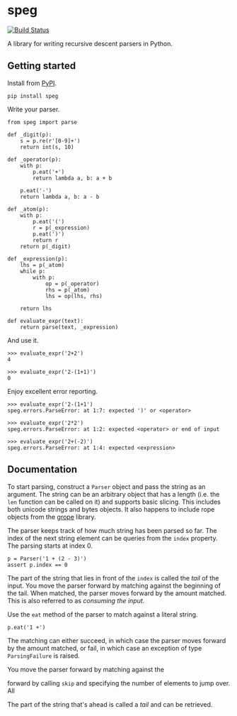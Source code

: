 # speg

[![Build Status](https://travis-ci.org/avakar/speg.svg?branch=master)](https://travis-ci.org/avakar/speg)

A library for writing recursive descent parsers in Python.

## Getting started

Install from [PyPI][1].

    pip install speg

Write your parser.

    from speg import parse

    def _digit(p):
        s = p.re(r'[0-9]+')
        return int(s, 10)

    def _operator(p):
        with p:
            p.eat('+')
            return lambda a, b: a + b

        p.eat('-')
        return lambda a, b: a - b

    def _atom(p):
        with p:
            p.eat('(')
            r = p(_expression)
            p.eat(')')
            return r
        return p(_digit)

    def _expression(p):
        lhs = p(_atom)
        while p:
            with p:
                op = p(_operator)
                rhs = p(_atom)
                lhs = op(lhs, rhs)

        return lhs

    def evaluate_expr(text):
        return parse(text, _expression)

And use it.

    >>> evaluate_expr('2+2')
    4

    >>> evaluate_expr('2-(1+1)')
    0

Enjoy excellent error reporting.

    >>> evaluate_expr('2-(1+1')
    speg.errors.ParseError: at 1:7: expected ')' or <operator>

    >>> evaluate_expr('2*2')
    speg.errors.ParseError: at 1:2: expected <operator> or end of input

    >>> evaluate_expr('2+(-2)')
    speg.errors.ParseError: at 1:4: expected <expression>

 [1]: https://pypi.org/project/speg/

## Documentation

To start parsing, construct a `Parser` object and pass the string as an
argument. The string can be an arbitrary object that has a length (i.e. the
`len` function can be called on it) and supports basic slicing. This includes
both unicode strings and bytes objects. It also happens to include rope
objects from the [grope][2] library.

 [2]: https://github.com/avakar/grope

The parser keeps track of how much string has been parsed so far. The index of
the next string element can be queries from the `index` property. The parsing
starts at index 0.

    p = Parser('1 + (2 - 3)')
    assert p.index == 0

The part of the string that lies in front of the `index` is called the *tail* of
the input. You move the parser forward by matching against the beginning of the
tail. When matched, the parser moves forward by the amount matched. This is also
referred to as *consuming the input*.

Use the `eat` method of the parser to match against a literal string.

    p.eat('1 +')

The matching can either succeed, in which case the parser moves forward by the
amount matched, or fail, in which case an exception of type `ParsingFailure` is
raised. 

You move the parser forward by matching against the 

forward by calling `skip` and specifying the number of
elements to jump over. All 

The part of the string that's ahead is called a *tail* and can be retrieved.
